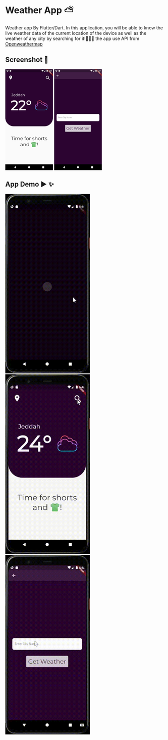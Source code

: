 # Weather App ⛅

 Weather app By Flutter/Dart.
 In this application, you will be able to know the live weather data of the current location of the device as well as the weather of any city by searching for it!🤩🤩✨
 the app use API from [Openweathermap](https://openweathermap.org/)
 
 ## Screenshot 📱
 
 <img src="https://github.com/ENG-ShahadAL-MUTABEQ/Weather-App/blob/master/WeatherScreenshot.png" width=30% height=30%>   <img src="https://github.com/ENG-ShahadAL-MUTABEQ/Weather-App/blob/master/SearchScreenshot.png" width=30% height=30%>
 

## App Demo ▶ ✨
![](https://github.com/ENG-ShahadAL-MUTABEQ/Weather-App/blob/master/weatherapp_3.gif)
![](https://github.com/ENG-ShahadAL-MUTABEQ/Weather-App/blob/master/weatherapp_2.gif)
![](https://github.com/ENG-ShahadAL-MUTABEQ/Weather-App/blob/master/weatherapp_1.gif)




